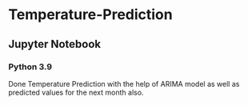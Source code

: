 # Temperature-Prediction

## Jupyter Notebook 
### Python 3.9
Done Temperature Prediction with the help of ARIMA model as well as predicted values for the next month also.
